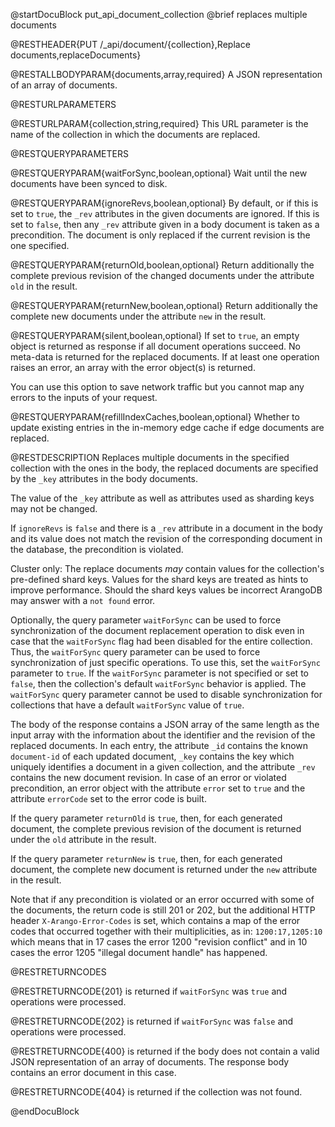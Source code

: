 
@startDocuBlock put_api_document_collection
@brief replaces multiple documents

@RESTHEADER{PUT /_api/document/{collection},Replace documents,replaceDocuments}

@RESTALLBODYPARAM{documents,array,required}
A JSON representation of an array of documents.

@RESTURLPARAMETERS

@RESTURLPARAM{collection,string,required}
This URL parameter is the name of the collection in which the
documents are replaced.

@RESTQUERYPARAMETERS

@RESTQUERYPARAM{waitForSync,boolean,optional}
Wait until the new documents have been synced to disk.

@RESTQUERYPARAM{ignoreRevs,boolean,optional}
By default, or if this is set to `true`, the `_rev` attributes in
the given documents are ignored. If this is set to `false`, then
any `_rev` attribute given in a body document is taken as a
precondition. The document is only replaced if the current revision
is the one specified.

@RESTQUERYPARAM{returnOld,boolean,optional}
Return additionally the complete previous revision of the changed
documents under the attribute `old` in the result.

@RESTQUERYPARAM{returnNew,boolean,optional}
Return additionally the complete new documents under the attribute `new`
in the result.

@RESTQUERYPARAM{silent,boolean,optional}
If set to `true`, an empty object is returned as response if all document operations
succeed. No meta-data is returned for the replaced documents. If at least one
operation raises an error, an array with the error object(s) is returned.

You can use this option to save network traffic but you cannot map any errors
to the inputs of your request.

@RESTQUERYPARAM{refillIndexCaches,boolean,optional}
Whether to update existing entries in the in-memory edge cache if
edge documents are replaced.

@RESTDESCRIPTION
Replaces multiple documents in the specified collection with the
ones in the body, the replaced documents are specified by the `_key`
attributes in the body documents.

The value of the `_key` attribute as well as attributes
used as sharding keys may not be changed.

If `ignoreRevs` is `false` and there is a `_rev` attribute in a
document in the body and its value does not match the revision of
the corresponding document in the database, the precondition is
violated.

Cluster only: The replace documents _may_ contain
values for the collection's pre-defined shard keys. Values for the shard keys
are treated as hints to improve performance. Should the shard keys
values be incorrect ArangoDB may answer with a `not found` error.

Optionally, the query parameter `waitForSync` can be used to force
synchronization of the document replacement operation to disk even in case
that the `waitForSync` flag had been disabled for the entire collection.
Thus, the `waitForSync` query parameter can be used to force synchronization
of just specific operations. To use this, set the `waitForSync` parameter
to `true`. If the `waitForSync` parameter is not specified or set to
`false`, then the collection's default `waitForSync` behavior is
applied. The `waitForSync` query parameter cannot be used to disable
synchronization for collections that have a default `waitForSync` value
of `true`.

The body of the response contains a JSON array of the same length
as the input array with the information about the identifier and the
revision of the replaced documents. In each entry, the attribute
`_id` contains the known `document-id` of each updated document,
`_key` contains the key which uniquely identifies a document in a
given collection, and the attribute `_rev` contains the new document
revision. In case of an error or violated precondition, an error
object with the attribute `error` set to `true` and the attribute
`errorCode` set to the error code is built.

If the query parameter `returnOld` is `true`, then, for each
generated document, the complete previous revision of the document
is returned under the `old` attribute in the result.

If the query parameter `returnNew` is `true`, then, for each
generated document, the complete new document is returned under
the `new` attribute in the result.

Note that if any precondition is violated or an error occurred with
some of the documents, the return code is still 201 or 202, but
the additional HTTP header `X-Arango-Error-Codes` is set, which
contains a map of the error codes that occurred together with their
multiplicities, as in: `1200:17,1205:10` which means that in 17
cases the error 1200 "revision conflict" and in 10 cases the error
1205 "illegal document handle" has happened.

@RESTRETURNCODES

@RESTRETURNCODE{201}
is returned if `waitForSync` was `true` and operations were processed.

@RESTRETURNCODE{202}
is returned if `waitForSync` was `false` and operations were processed.

@RESTRETURNCODE{400}
is returned if the body does not contain a valid JSON representation
of an array of documents. The response body contains
an error document in this case.

@RESTRETURNCODE{404}
is returned if the collection was not found.

@endDocuBlock

